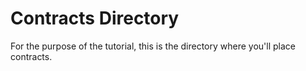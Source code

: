 # Contracts Directory

For the purpose of the tutorial, this is the directory where you'll place contracts.